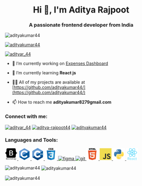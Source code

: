<h1 align="center">Hi 👋, I'm Aditya Rajpoot</h1>
<h3 align="center">A passionate frontend developer from India</h3>

<p align="left"> <img src="https://komarev.com/ghpvc/?username=adityakumar44&label=Profile%20views&color=0e75b6&style=flat" alt="adityakumar44" /> </p>

<p align="left"> <a href="https://github.com/ryo-ma/github-profile-trophy"><img src="https://github-profile-trophy.vercel.app/?username=adityakumar44" alt="adityakumar44" /></a> </p>

<p align="left"> <a href="https://twitter.com/adityar_44" target="blank"><img src="https://img.shields.io/twitter/follow/adityar_44?logo=twitter&style=for-the-badge" alt="adityar_44" /></a> </p>

- 🔭 I’m currently working on [Expenses Dashboard](https://github.com/adityakumar44/Frontend2.git)

- 🌱 I’m currently learning **React js**

- 👨‍💻 All of my projects are available at [https://github.com/adityakumar44/](https://github.com/adityakumar44/)

- 📫 How to reach me **adityakumar8279gmail.com**

<h3 align="left">Connect with me:</h3>
<p align="left">
<a href="https://twitter.com/adityar_44" target="blank"><img align="center" src="https://raw.githubusercontent.com/rahuldkjain/github-profile-readme-generator/master/src/images/icons/Social/twitter.svg" alt="adityar_44" height="30" width="40" /></a>
<a href="https://linkedin.com/in/aditya-rajpoot44" target="blank"><img align="center" src="https://raw.githubusercontent.com/rahuldkjain/github-profile-readme-generator/master/src/images/icons/Social/linked-in-alt.svg" alt="aditya-rajpoot44" height="30" width="40" /></a>
<a href="https://www.codechef.com/users/adityakumar44" target="blank"><img align="center" src="https://cdn.jsdelivr.net/npm/simple-icons@3.1.0/icons/codechef.svg" alt="adityakumar44" height="30" width="40" /></a>
</p>

<h3 align="left">Languages and Tools:</h3>
<p align="left"> <a href="https://getbootstrap.com" target="_blank" rel="noreferrer"> <img src="https://raw.githubusercontent.com/devicons/devicon/master/icons/bootstrap/bootstrap-plain-wordmark.svg" alt="bootstrap" width="40" height="40"/> </a> <a href="https://www.cprogramming.com/" target="_blank" rel="noreferrer"> <img src="https://raw.githubusercontent.com/devicons/devicon/master/icons/c/c-original.svg" alt="c" width="40" height="40"/> </a> <a href="https://www.w3schools.com/cpp/" target="_blank" rel="noreferrer"> <img src="https://raw.githubusercontent.com/devicons/devicon/master/icons/cplusplus/cplusplus-original.svg" alt="cplusplus" width="40" height="40"/> </a> <a href="https://www.w3schools.com/css/" target="_blank" rel="noreferrer"> <img src="https://raw.githubusercontent.com/devicons/devicon/master/icons/css3/css3-original-wordmark.svg" alt="css3" width="40" height="40"/> </a> <a href="https://www.figma.com/" target="_blank" rel="noreferrer"> <img src="https://www.vectorlogo.zone/logos/figma/figma-icon.svg" alt="figma" width="40" height="40"/> </a> <a href="https://git-scm.com/" target="_blank" rel="noreferrer"> <img src="https://www.vectorlogo.zone/logos/git-scm/git-scm-icon.svg" alt="git" width="40" height="40"/> </a> <a href="https://www.w3.org/html/" target="_blank" rel="noreferrer"> <img src="https://raw.githubusercontent.com/devicons/devicon/master/icons/html5/html5-original-wordmark.svg" alt="html5" width="40" height="40"/> </a> <a href="https://developer.mozilla.org/en-US/docs/Web/JavaScript" target="_blank" rel="noreferrer"> <img src="https://raw.githubusercontent.com/devicons/devicon/master/icons/javascript/javascript-original.svg" alt="javascript" width="40" height="40"/> </a> <a href="https://www.python.org" target="_blank" rel="noreferrer"> <img src="https://raw.githubusercontent.com/devicons/devicon/master/icons/python/python-original.svg" alt="python" width="40" height="40"/> </a> <a href="https://reactjs.org/" target="_blank" rel="noreferrer"> <img src="https://raw.githubusercontent.com/devicons/devicon/master/icons/react/react-original-wordmark.svg" alt="react" width="40" height="40"/> </a> </p>

<p><img align="left" src="https://github-readme-stats.vercel.app/api/top-langs?username=adityakumar44&show_icons=true&locale=en&layout=compact" alt="adityakumar44" /></p>

<p>&nbsp;<img align="center" src="https://github-readme-stats.vercel.app/api?username=adityakumar44&show_icons=true&locale=en" alt="adityakumar44" /></p>

<p><img align="center" src="https://github-readme-streak-stats.herokuapp.com/?user=adityakumar44&" alt="adityakumar44" /></p>
